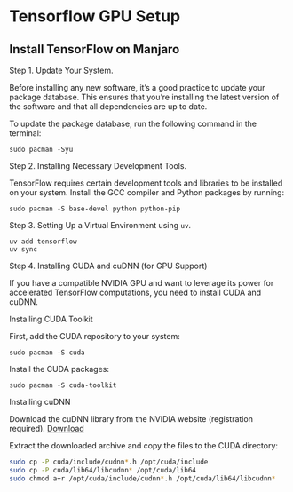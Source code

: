 # Tensorflow GPU Setup

## Install TensorFlow on Manjaro

Step 1. Update Your System.

Before installing any new software, it’s a good practice to update your package database. This ensures that you’re installing the latest version of the software and that all dependencies are up to date.

To update the package database, run the following command in the terminal:

    sudo pacman -Syu

Step 2. Installing Necessary Development Tools.

TensorFlow requires certain development tools and libraries to be installed on your system. Install the GCC compiler and Python packages by running:

    sudo pacman -S base-devel python python-pip

Step 3. Setting Up a Virtual Environment using `uv`.

    uv add tensorflow
    uv sync

Step 4. Installing CUDA and cuDNN (for GPU Support)

If you have a compatible NVIDIA GPU and want to leverage its power for accelerated TensorFlow computations, you need to install CUDA and cuDNN.

Installing CUDA Toolkit

First, add the CUDA repository to your system:

    sudo pacman -S cuda

Install the CUDA packages:

    sudo pacman -S cuda-toolkit

Installing cuDNN

Download the cuDNN library from the NVIDIA website (registration required). [Download](https://developer.nvidia.com/cudnn-downloads)

Extract the downloaded archive and copy the files to the CUDA directory:

```sh
sudo cp -P cuda/include/cudnn*.h /opt/cuda/include
sudo cp -P cuda/lib64/libcudnn* /opt/cuda/lib64
sudo chmod a+r /opt/cuda/include/cudnn*.h /opt/cuda/lib64/libcudnn*
```

